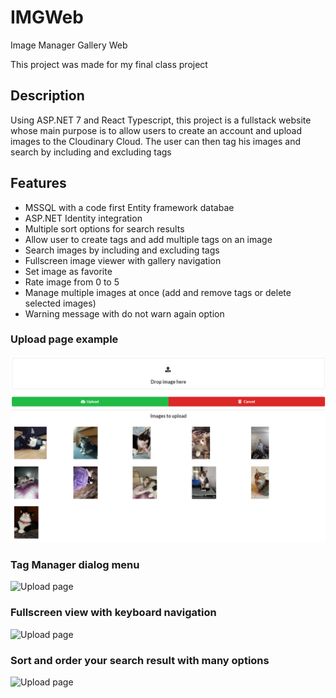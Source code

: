 # IMGWeb
Image Manager Gallery Web

This project was made for my final class project

## Description
Using ASP.NET 7 and React Typescript, this project is a fullstack website whose main purpose is to allow users to create an account and 
upload images to the Cloudinary Cloud. The user can then tag his images and search by including and excluding tags

## Features
- MSSQL with a code first Entity framework databae
- ASP.NET Identity integration
- Multiple sort options for search results
- Allow user to create tags and add multiple tags on an image
- Search images by including and excluding tags
- Fullscreen image viewer with gallery navigation
- Set image as favorite
- Rate image from 0 to 5
- Manage multiple images at once (add and remove tags or delete selected images)
- Warning message with do not warn again option

### Upload page example

![Upload page](/client-app/public/assets/presentation/upload.png)

### Tag Manager dialog menu

![Upload page](/IMG/Assets/GitReadme/tagManager.png)

### Fullscreen view with keyboard navigation

![Upload page](/IMG/Assets/GitReadme/Fullscreen.png)

### Sort and order your search result with many options

![Upload page](/IMG/Assets/GitReadme/sort.png)
